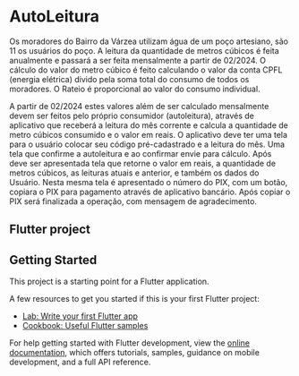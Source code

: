 # AutoLeitura

Os moradores do Bairro da Várzea utilizam água de um poço artesiano, são 11 os usuários do poço. A leitura da quantidade de metros cúbicos é feita anualmente e passará a ser feita mensalmente a partir de 02/2024. O cálculo do valor do metro cúbico é feito calculando o valor da conta CPFL (energia elétrica) divido pela soma total do consumo de todos os moradores. O Rateio é proporcional ao valor do consumo individual.

A partir de 02/2024 estes valores além de ser calculado mensalmente devem ser feitos pelo próprio consumidor (autoleitura), através de aplicativo que receberá a leitura do mês corrente e calcula a quantidade de metro cúbicos consumido e o valor em reais. O aplicativo deve ter uma tela para o usuário colocar seu código pré-cadastrado e a leitura do mês. Uma tela que confirme a autoleitura e ao confirmar envie para cálculo. Após deve ser apresentada tela que retorne o valor em reais, a quantidade de metros cúbicos, as leituras atuais e anterior, e também os dados do Usuário. Nesta mesma tela é apresentado o número do PIX, com um botão, copiara o PIX para pagamento através de aplicativo bancário. Após copiar o PIX será finalizada a operação, com mensagem de agradecimento.

## Flutter project

## Getting Started

This project is a starting point for a Flutter application.

A few resources to get you started if this is your first Flutter project:

- [Lab: Write your first Flutter app](https://docs.flutter.dev/get-started/codelab)
- [Cookbook: Useful Flutter samples](https://docs.flutter.dev/cookbook)

For help getting started with Flutter development, view the
[online documentation](https://docs.flutter.dev/), which offers tutorials,
samples, guidance on mobile development, and a full API reference.
